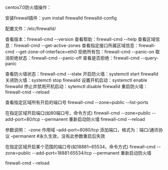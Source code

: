 centos7.0防火墙操作：

安装firewall插件：yum install firewalld firewalld-config

配置文件：/etc/firewalld/

查看版本：firewall-cmd --version
查看帮助：firewall-cmd --help
查看区域信息：firewall-cmd --get-active-zones
查看指定接口所属区域信息：firewall-cmd --get-zone-of-interface=eth0
拒绝所有包：firewall-cmd --panic-on
取消拒绝状态：firewall-cmd --panic-off
查看是否拒绝：firewall-cmd --query-panic

查看防火墙状态：firewall-cmd --state
开启防火墙：systemctl start firewalld 
关闭防火墙：systemctl stop firewalld
设置开机启动：systemctl enable firewalld
停止并禁用开机启动：sytemctl disable firewalld
重启防火墙：firewall-cmd --reload

查看指定区域所有开启的端口号
firewall-cmd --zone=public --list-ports

在指定区域开启端口(如80端口号，命令方式)
firewall-cmd --zone=public --add-port=80/tcp --permanent
重新启动防火墙
firewall-cmd --reload

参数说明：
–zone 作用域
–add-port=8080/tcp 添加端口，格式为：端口/通讯协议
–permanent #永久生效，没有此参数重启后失效

在指定区域开启某个范围的端口号(如18881~65534，命令方式)
firewall-cmd --zone=public --add-port=18881:65534/tcp --permanent
重新启动防火墙

firewall-cmd --reload

